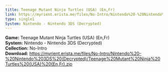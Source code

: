 ```yaml
---
title: Teenage Mutant Ninja Turtles (USA) (En,Fr)
link: https://myrient.erista.me/files/No-Intro/Nintendo%20-%20Nintendo%203DS%20(Decrypted)/Teenage%20Mutant%20Ninja%20Turtles%20(USA)%20(En,Fr).zip
type: single1
System: Nintendo - Nintendo 3DS (Decrypted)
---
```

<b>Game:</b> Teenage Mutant Ninja Turtles (USA) (En,Fr)<br>
<b>System:</b> Nintendo - Nintendo 3DS (Decrypted)<br>
<b>Collection:</b> No-Intro<br>
<b>Download:</b> https://myrient.erista.me/files/No-Intro/Nintendo%20-%20Nintendo%203DS%20(Decrypted)/Teenage%20Mutant%20Ninja%20Turtles%20(USA)%20(En,Fr).zip
